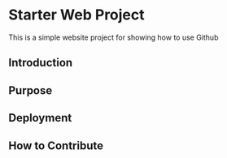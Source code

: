 # Starter Web Project

This is a simple website project for
showing how to use Github

## Introduction

## Purpose

## Deployment

## How to Contribute